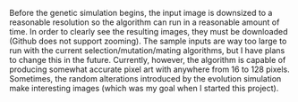 Before the genetic simulation begins, the input image is downsized to a reasonable resolution so the algorithm can run in a reasonable amount of time. In order to clearly see the resulting images, they must be downloaded (Github does not support zooming). The sample inputs are way too large to run with the current selection/mutation/mating algorithms, but I have plans to change this in the future. Currently, however, the algorithm is capable of producing somewhat accurate pixel art with anywhere from 16 to 128 pixels. Sometimes, the random alterations introduced by the evolution simulation make interesting images (which was my goal when I started this project).  

